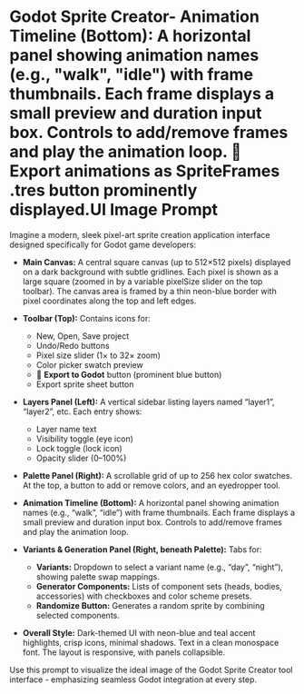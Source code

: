 # Godot Sprite Creator- **Animation Timeline (Bottom):** A horizontal panel showing animation names (e.g., "walk", "idle") with frame thumbnails. Each frame displays a small preview and duration input box. Controls to add/remove frames and play the animation loop. 🎯 **Export animations as SpriteFrames .tres** button prominently displayed.UI Image Prompt

Imagine a modern, sleek pixel-art sprite creation application interface designed specifically for Godot game developers:

- **Main Canvas:** A central square canvas (up to 512×512 pixels) displayed on a dark background with subtle gridlines. Each pixel is shown as a large square (zoomed in by a variable pixelSize slider on the top toolbar). The canvas area is framed by a thin neon-blue border with pixel coordinates along the top and left edges.

- **Toolbar (Top):** Contains icons for:
  - New, Open, Save project
  - Undo/Redo buttons
  - Pixel size slider (1× to 32× zoom)
  - Color picker swatch preview
  - 🎯 **Export to Godot** button (prominent blue button)
  - Export sprite sheet button

- **Layers Panel (Left):** A vertical sidebar listing layers named “layer1”, “layer2”, etc. Each entry shows:
  - Layer name text
  - Visibility toggle (eye icon)
  - Lock toggle (lock icon)
  - Opacity slider (0–100%)

- **Palette Panel (Right):** A scrollable grid of up to 256 hex color swatches. At the top, a button to add or remove colors, and an eyedropper tool.

- **Animation Timeline (Bottom):** A horizontal panel showing animation names (e.g., “walk”, “idle”) with frame thumbnails. Each frame displays a small preview and duration input box. Controls to add/remove frames and play the animation loop.

- **Variants & Generation Panel (Right, beneath Palette):** Tabs for:
  - **Variants:** Dropdown to select a variant name (e.g., “day”, “night”), showing palette swap mappings.
  - **Generator Components:** Lists of component sets (heads, bodies, accessories) with checkboxes and color scheme presets.
  - **Randomize Button:** Generates a random sprite by combining selected components.

- **Overall Style:** Dark-themed UI with neon-blue and teal accent highlights, crisp icons, minimal shadows. Text in a clean monospace font. The layout is responsive, with panels collapsible.

Use this prompt to visualize the ideal image of the Godot Sprite Creator tool interface - emphasizing seamless Godot integration at every step.
